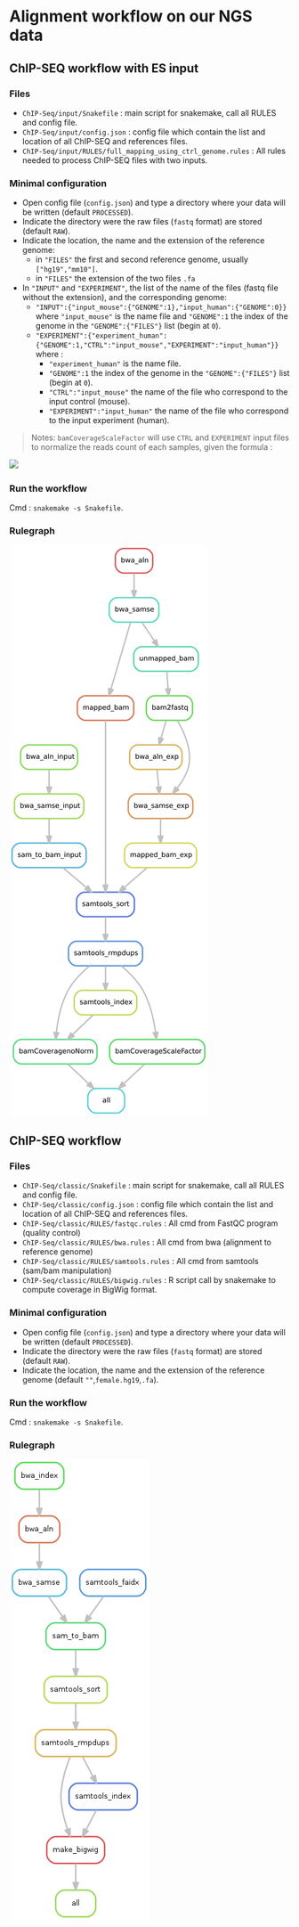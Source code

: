 
# Alignment workflow on our NGS data

## ChIP-SEQ workflow with ES input

### Files

  - `ChIP-Seq/input/Snakefile` : main script for snakemake, call all
    RULES and config file.
  - `ChIP-Seq/input/config.json` : config file which contain the list
    and location of all ChIP-SEQ and references files.
  - `ChIP-Seq/input/RULES/full_mapping_using_ctrl_genome.rules` : All
    rules needed to process ChIP-SEQ files with two inputs.

### Minimal configuration

  - Open config file (`config.json`) and type a directory where your
    data will be written (default `PROCESSED`).
  - Indicate the directory were the raw files (`fastq` format) are
    stored (default `RAW`).
  - Indicate the location, the name and the extension of the reference
    genome:
      - in `"FILES"` the first and second reference genome, usually
        `["hg19","mm10"]`.
      - in `"FILES"` the extension of the two files `.fa`
  - In `"INPUT"` and `"EXPERIMENT"`, the list of the name of the files
    (fastq file without the extension), and the corresponding
        genome:
      - `"INPUT":{"input_mouse":{"GENOME":1},"input_human":{"GENOME":0}}`
        where `"input_mouse"` is the name file and `"GENOME":1` the
        index of the genome in the `"GENOME":{"FILES"}` list (begin at
        `0`).
      - `"EXPERIMENT":{"experiment_human":{"GENOME":1,"CTRL":"input_mouse","EXPERIMENT":"input_human"}}`
        where :
          - `"experiment_human"` is the name file.
          - `"GENOME":1` the index of the genome in the
            `"GENOME":{"FILES"}` list (begin at `0`).
          - `"CTRL":"input_mouse"` the name of the file who correspond
            to the input control (mouse).
          - `"EXPERIMENT":"input_human"` the name of the file who
            correspond to the input experiment (human).

> Notes: `bamCoverageScaleFactor` will use `CTRL` and `EXPERIMENT` input
> files to normalize the reads count of each samples, given the formula
> :

<img src="https://render.githubusercontent.com/render/math?math=\frac{(input_{ctrl}\times reads_{exp})}{(input_{exp}\times reads_{ctrl})} = -1">

### Run the workflow

Cmd : `snakemake -s Snakefile`.

### Rulegraph

![rulegraph](ChIP-Seq/input/rulegraph.svg)

## ChIP-SEQ workflow

### Files

  - `ChIP-Seq/classic/Snakefile` : main script for snakemake, call all
    RULES and config file.
  - `ChIP-Seq/classic/config.json` : config file which contain the list
    and location of all ChIP-SEQ and references files.
  - `ChIP-Seq/classic/RULES/fastqc.rules` : All cmd from FastQC program
    (quality control)
  - `ChIP-Seq/classic/RULES/bwa.rules` : All cmd from bwa (alignment to
    reference genome)
  - `ChIP-Seq/classic/RULES/samtools.rules` : All cmd from samtools
    (sam/bam manipulation)
  - `ChIP-Seq/classic/RULES/bigwig.rules` : R script call by snakemake
    to compute coverage in BigWig format.

### Minimal configuration

  - Open config file (`config.json`) and type a directory where your
    data will be written (default `PROCESSED`).
  - Indicate the directory were the raw files (`fastq` format) are
    stored (default `RAW`).
  - Indicate the location, the name and the extension of the reference
    genome (default `""`,`female.hg19`,`.fa`).

### Run the workflow

Cmd : `snakemake -s Snakefile`.

### Rulegraph

![rulegraph](ChIP-Seq/classic/rulegraph_chipseq.png)
